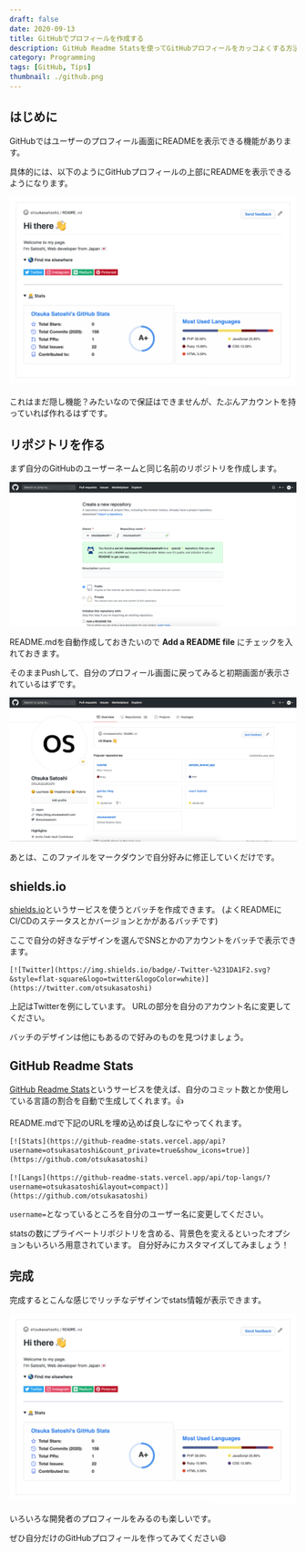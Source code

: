 ```yaml
---
draft: false
date: 2020-09-13
title: GitHubでプロフィールを作成する
description: GitHub Readme Statsを使ってGitHubプロフィールをカッコよくする方法。
category: Programming
tags: [GitHub, Tips]
thumbnail: ./github.png
---
```



## はじめに

GitHubではユーザーのプロフィール画面にREADMEを表示できる機能があります。

具体的には、以下のようにGitHubプロフィールの上部にREADMEを表示できるようになります。

![github-stats](./github-stats.png)

これはまだ隠し機能？みたいなので保証はできませんが、たぶんアカウントを持っていれば作れるはずです。


## リポジトリを作る

まず自分のGitHubのユーザーネームと同じ名前のリポジトリを作成します。

![create-repo](./create-repo.png)

README.mdを自動作成しておきたいので **Add a README file** にチェックを入れておきます。

そのままPushして、自分のプロフィール画面に戻ってみると初期画面が表示されているはずです。

![github-profile](./github-profile.png)

あとは、このファイルをマークダウンで自分好みに修正していくだけです。


## shields.io

[shields.io](https://shields.io/)というサービスを使うとバッチを作成できます。
(よくREADMEにCI/CDのステータスとかバージョンとかがあるバッチです)

ここで自分の好きなデザインを選んでSNSとかのアカウントをバッチで表示できます。

```
[![Twitter](https://img.shields.io/badge/-Twitter-%231DA1F2.svg?&style=flat-square&logo=twitter&logoColor=white)](https://twitter.com/otsukasatoshi)
```

上記はTwitterを例にしています。
URLの部分を自分のアカウント名に変更してください。

バッチのデザインは他にもあるので好みのものを見つけましょう。


## GitHub Readme Stats

[GitHub Readme Stats](https://github.com/anuraghazra/github-readme-stats)というサービスを使えば、自分のコミット数とか使用している言語の割合を自動で生成してくれます。:+1:

README.mdで下記のURLを埋め込めば良しなにやってくれます。

```
[![Stats](https://github-readme-stats.vercel.app/api?username=otsukasatoshi&count_private=true&show_icons=true)](https://github.com/otsukasatoshi)

[![Langs](https://github-readme-stats.vercel.app/api/top-langs/?username=otsukasatoshi&layout=compact)](https://github.com/otsukasatoshi)
```

`username=`となっているところを自分のユーザー名に変更してください。

statsの数にプライベートリポジトリを含める、背景色を変えるといったオプションもいろいろ用意されています。
自分好みにカスタマイズしてみましょう！


## 完成

完成するとこんな感じでリッチなデザインでstats情報が表示できます。

![github-stats](./github-stats.png)

いろいろな開発者のプロフィールをみるのも楽しいです。

ぜひ自分だけのGitHubプロフィールを作ってみてください:smile:
